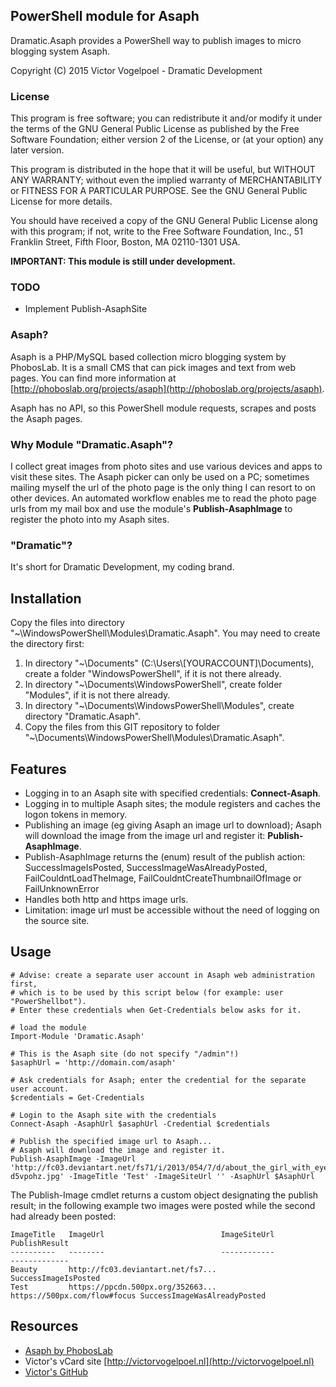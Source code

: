 ## PowerShell module for Asaph ##

Dramatic.Asaph provides a PowerShell way to publish images to micro blogging system Asaph.

Copyright (C) 2015 Victor Vogelpoel - Dramatic Development

### License ###

This program is free software; you can redistribute it and/or modify it under the terms of the GNU General Public License as published by the Free Software Foundation; either version 2 of the License, or (at your option) any later version.

This program is distributed in the hope that it will be useful, but WITHOUT ANY WARRANTY; without even the implied warranty of MERCHANTABILITY or FITNESS FOR A PARTICULAR PURPOSE.  See the GNU General Public License for more details.

You should have received a copy of the GNU General Public License along with this program; if not, write to the Free Software Foundation, Inc., 51 Franklin Street, Fifth Floor, Boston, MA 02110-1301 USA.


**IMPORTANT: This module is still under development.**

### TODO ###
- Implement Publish-AsaphSite


### Asaph? ###
Asaph is a PHP/MySQL based collection micro blogging system by PhobosLab. It is a small CMS that can pick images and text from web pages.
You can find more information at [http://phoboslab.org/projects/asaph](http://phoboslab.org/projects/asaph).

Asaph has no API, so this PowerShell module requests, scrapes and posts the Asaph pages. 


### Why Module "Dramatic.Asaph"? ###
I collect great images from photo sites and use various devices and apps to visit these sites. The Asaph picker can only be used on a PC; sometimes mailing myself the url of the photo page is the only thing I can resort to on other devices. An automated workflow enables me to read the photo page urls from my mail box and use the module's **Publish-AsaphImage** to register the photo into my Asaph sites.

### "Dramatic"? ###
It's short for Dramatic Development, my coding brand.


## Installation ##
Copy the files into directory "~\WindowsPowerShell\Modules\Dramatic.Asaph". You may need to create the directory first: 

1. In directory "~\Documents" (C:\Users\\[YOURACCOUNT]\Documents), create a folder "WindowsPowerShell", if it is not there already.
2. In directory "~\Documents\WindowsPowerShell", create folder "Modules", if it is not there already.
3. In directory "~\Documents\WindowsPowerShell\Modules\", create directory "Dramatic.Asaph". 
4. Copy the files from this GIT repository to folder "~\Documents\WindowsPowerShell\Modules\Dramatic.Asaph".


## Features ##
- Logging in to an Asaph site with specified credentials: **Connect-Asaph**.
- Logging in to multiple Asaph sites; the module registers and caches the logon tokens in memory.
-  Publishing an image (eg giving Asaph an image url to download); Asaph will download the image from the image url and register it: **Publish-AsaphImage**. 
- Publish-AsaphImage returns the (enum) result of the publish action: SuccessImageIsPosted, SuccessImageWasAlreadyPosted, FailCouldntLoadTheImage, FailCouldntCreateThumbnailOfImage or FailUnknownError
-  Handles both http and https image urls.
-  Limitation: image url must be accessible without the need of logging on the source site.
 


## Usage ##
    
	# Advise: create a separate user account in Asaph web administration first, 
	# which is to be used by this script below (for example: user "PowerShellbot").
	# Enter these credentials when Get-Credentials below asks for it. 

	# load the module
	Import-Module 'Dramatic.Asaph'
	
	# This is the Asaph site (do not specify "/admin"!) 
	$asaphUrl = 'http://domain.com/asaph'

	# Ask credentials for Asaph; enter the credential for the separate user account.
	$credentials = Get-Credentials

	# Login to the Asaph site with the credentials
	Connect-Asaph -AsaphUrl $asaphUrl -Credential $credentials

	# Publish the specified image url to Asaph...
    # Asaph will download the image and register it.
	Publish-AsaphImage -ImageUrl 'http://fc03.deviantart.net/fs71/i/2013/054/7/d/about_the_girl_with_eyes_made_of_fire_by_laurazalenga-d5vpohz.jpg' -ImageTitle 'Test' -ImageSiteUrl '' -AsaphUrl $AsaphUrl

The Publish-Image cmdlet returns a custom object designating the publish result; in the following example two images were posted while the second had already been posted:

    ImageTitle   ImageUrl                          ImageSiteUrl                 PublishResult                                                      
	----------   --------                          ------------                 -------------                                                      
	Beauty       http://fc03.deviantart.net/fs7...                              SuccessImageIsPosted                                       
	Test         https://ppcdn.500px.org/352663... https://500px.com/flow#focus SuccessImageWasAlreadyPosted

## Resources ##

- [Asaph by PhobosLab](http://phoboslab.org/projects/asaph)
- Victor's vCard site [http://victorvogelpoel.nl](http://victorvogelpoel.nl)
- [Victor's GitHub](https://github.com/victorvogelpoel) 
